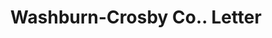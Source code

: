 ---
doi: 10.7916/D8SN1N1D
date_other: '1912'
date_other_textual: '1912'
form: correspondence
genre:
- Letters (correspondence)
name:
- Washburn-Crosby Co.
object_in_context_url: https://biggert.cul.columbia.edu/items/view/ave_biggert_01170
subject_hierarchical_geographic:
- Newburgh, New York, United States
subject_name:
- Washburn-Crosby Co.
title: Washburn-Crosby Co.. Letter
sort_title: Washburn-Crosby Co.. Letter
call_number: ave_biggert_01170
coordinates:
- 41.51972222222222,-74.0213888888889
pid: ave_biggert_01170
identifiers: ave_biggert_01170
canvas_id: ldpd:396434
permalink: "/items/ave_biggert_01170/"
layout: iiif-image-page
---